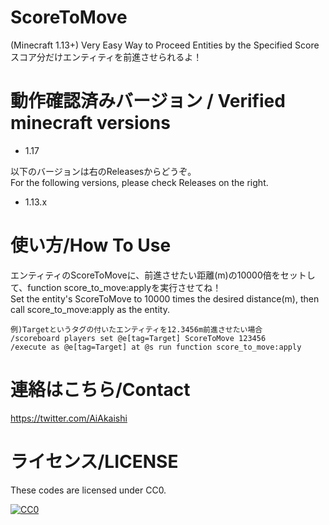# ScoreToMove
(Minecraft 1.13+) Very Easy Way to Proceed Entities by the Specified Score  
スコア分だけエンティティを前進させられるよ！

# 動作確認済みバージョン / Verified minecraft versions

- 1.17

以下のバージョンは右のReleasesからどうぞ。  
For the following versions, please check Releases on the right.

- 1.13.x

# 使い方/How To Use

エンティティのScoreToMoveに、前進させたい距離(m)の10000倍をセットして、function score_to_move:applyを実行させてね！  
Set the entity's ScoreToMove to 10000 times the desired distance(m), then call score_to_move:apply as the entity.

```
例)Targetというタグの付いたエンティティを12.3456m前進させたい場合  
/scoreboard players set @e[tag=Target] ScoreToMove 123456  
/execute as @e[tag=Target] at @s run function score_to_move:apply
```

# 連絡はこちら/Contact

https://twitter.com/AiAkaishi

# ライセンス/LICENSE

These codes are licensed under CC0.

[![CC0](http://i.creativecommons.org/p/zero/1.0/88x31.png "CC0")](http://creativecommons.org/publicdomain/zero/1.0/deed.ja)
